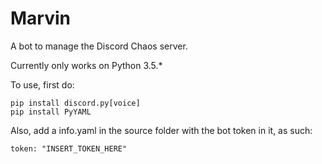 # Marvin
A bot to manage the Discord Chaos server.

Currently only works on Python 3.5.*

To use, first do:
```
pip install discord.py[voice]
pip install PyYAML
```

Also, add a info.yaml in the source folder with the bot token in it, as such:
```
token: "INSERT_TOKEN_HERE"
```
